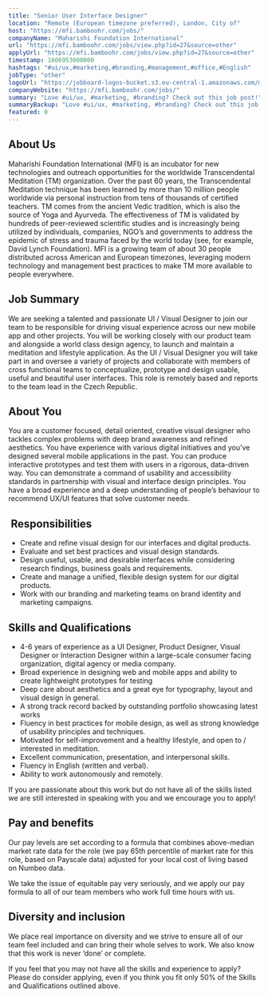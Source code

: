 ```yaml
---
title: "Senior User Interface Designer"
location: "Remote (European timezone preferred), London, City of"
host: "https://mfi.bamboohr.com/jobs/"
companyName: "Maharishi Foundation International"
url: "https://mfi.bamboohr.com/jobs/view.php?id=27&source=other"
applyUrl: "https://mfi.bamboohr.com/jobs/view.php?id=27&source=other"
timestamp: 1606953600000
hashtags: "#ui/ux,#marketing,#branding,#management,#office,#English"
jobType: "other"
logoUrl: "https://jobboard-logos-bucket.s3.eu-central-1.amazonaws.com/maharishi-foundation-international"
companyWebsite: "https://mfi.bamboohr.com/jobs/"
summary: "Love #ui/ux, #marketing, #branding? Check out this job post!"
summaryBackup: "Love #ui/ux, #marketing, #branding? Check out this job post!"
featured: 0
---
```


## About Us

Maharishi Foundation International (MFI) is an incubator for new technologies and outreach opportunities for the worldwide Transcendental Meditation (TM) organization. Over the past 60 years, the Transcendental Meditation technique has been learned by more than 10 million people worldwide via personal instruction from tens of thousands of certified teachers. TM comes from the ancient Vedic tradition, which is also the source of Yoga and Ayurveda. The effectiveness of TM is validated by hundreds of peer-reviewed scientific studies and is increasingly being utilized by individuals, companies, NGO’s and governments to address the epidemic of stress and trauma faced by the world today (see, for example, David Lynch Foundation). MFI is a growing team of about 30 people distributed across American and European timezones, leveraging modern technology and management best practices to make TM more available to people everywhere. 

## Job Summary

We are seeking a talented and passionate UI / Visual Designer to join our team to be responsible for driving visual experience across our new mobile app and other projects. You will be working closely with our product team and alongside a world class design agency, to launch and maintain a meditation and lifestyle application. As the UI / Visual Designer you will take part in and oversee a variety of projects and collaborate with members of cross functional teams to conceptualize, prototype and design usable, useful and beautiful user interfaces. This role is remotely based and reports to the team lead in the Czech Republic. 

## About You

You are a customer focused, detail oriented, creative visual designer who tackles complex problems with deep brand awareness and refined aesthetics. You have experience with various digital initiatives and you’ve designed several mobile applications in the past. You can produce interactive prototypes and test them with users in a rigorous, data-driven way. You can demonstrate a command of usability and accessibility standards in partnership with visual and interface design principles. You have a broad experience and a deep understanding of people’s behaviour to recommend UX/UI features that solve customer needs.

##  Responsibilities

*   Create and refine visual design for our interfaces and digital products.
*   Evaluate and set best practices and visual design standards. 
*   Design useful, usable, and desirable interfaces while considering research findings, business goals and requirements.
*   Create and manage a unified, flexible design system for our digital products.
*   Work with our branding and marketing teams on brand identity and marketing campaigns.

## Skills and Qualifications

*   4-6 years of experience as a UI Designer, Product Designer, Visual Designer or Interaction Designer within a large-scale consumer facing organization, digital agency or media company.
*   Broad experience in designing web and mobile apps and ability to create lightweight prototypes for testing
*   Deep care about aesthetics and a great eye for typography, layout and visual design in general.
*   A strong track record backed by outstanding portfolio showcasing latest works
*   Fluency in best practices for mobile design, as well as strong knowledge of usability principles and techniques.
*   Motivated for self-improvement and a healthy lifestyle, and open to / interested in meditation.
*   Excellent communication, presentation, and interpersonal skills.
*   Fluency in English (written and verbal).
*   Ability to work autonomously and remotely.

If you are passionate about this work but do not have all of the skills listed we are still interested in speaking with you and we encourage you to apply! 

## Pay and benefits

Our pay levels are set according to a formula that combines above-median market rate data for the role (we pay 65th percentile of market rate for this role, based on Payscale data) adjusted for your local cost of living based on Numbeo data.

We take the issue of equitable pay very seriously, and we apply our pay formula to all of our team members who work full time hours with us.

## Diversity and inclusion

We place real importance on diversity and we strive to ensure all of our team feel included and can bring their whole selves to work. We also know that this work is never ‘done’ or complete.

If you feel that you may not have all the skills and experience to apply? Please do consider applying, even if you think you fit only 50% of the Skills and Qualifications outlined above.
